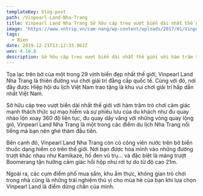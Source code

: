 ```yaml
---
templateKey: blog-post
path: /Vinpearl-Land-Nha-Trang
title: Vinpearl Land Nha Trang Sở hữu cáp treo vượt biển dài nhất thế giới
image: 'https://www.vntrip.vn/cam-nang/wp-content/uploads/2017/01/Vinpearl-Nha-Trang-e1502893616621.png' 
tags:
  - Bien
date: 2019-12-21T13:12:33.962Z
uev: 4.18.8
description: Sở hữu cáp treo vượt biển dài nhất thế giới với hàm trăm trò chơi cảm giác mạnh thách thức sự mạo hiểm và sự phiêu lưu của du khách như đu quay nhào lộn xoay 360 độ liên tục, đu quay dây văng với những vòng quay lộng gió.
---
```


Tọa lạc trên bờ của một trong 29 vịnh biển đẹp nhất thế giới, Vinpearl Land Nha Trang là thiên đường vui chơi giải trí đẳng cấp quốc tế. Cùng với đó, nơi đây được Hiệp hội du lịch Việt Nam trao tặng là khu vui chơi giải trí hấp dẫn nhất Việt Nam.


Sở hữu cáp treo vượt biển dài nhất thế giới với hàm trăm trò chơi cảm giác mạnh thách thức sự mạo hiểm và sự phiêu lưu của du khách như đu quay nhào lộn xoay 360 độ liên tục, đu quay dây văng với những vòng quay lộng gió, Vinpearl Land Nha Trang là một trong các điểm du lịch Nha Trang nổi tiếng mà bạn nên ghé thăm đầu tiên. 

Bên cạnh đó, Vinpearl Land Nha Trang còn có công viên nước trên bờ biển thuộc dạng hiếm có trên thế giới. Nơi bạn được hòa mình vào những đường trượt khác nhau như Kamikaze, hố đen vũ trụ… và đặc biệt là máng trượt Boomerang tận hưởng cảm giác hồi hộp như rơi tự do từ độ cao 21m.


Ngoài ra, các cụm điểm phố mua sắm, khu ẩm thực, không gian trò chơi trong nhà cũng là những trải nghiệm thú vị cho mùa hè của bạn khi lựa chọn Vinpearl Land là điểm dừng chân của mình.